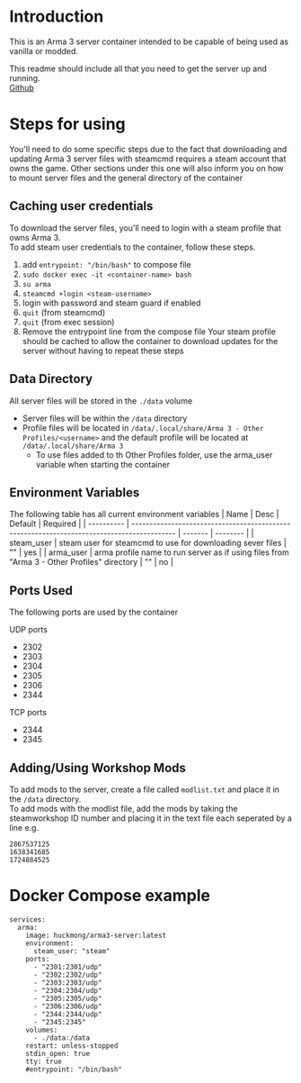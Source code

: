 # Introduction
This is an Arma 3 server container intended to be capable of being used as vanilla or modded.  

This readme should include all that you need to get the server up and running.  
[Github](https://github.com/huckmon/docker-arma3-server)

# Steps for using
You'll need to do some specific steps due to the fact that downloading and updating Arma 3 server files with steamcmd requires a steam account that owns the game. Other sections under this one will also inform you on how to mount server files and the general directory of the container
## Caching user credentials
To download the server files, you'll need to login with a steam profile that owns Arma 3.  
To add steam user credentials to the container, follow these steps.
1. add `entrypoint: "/bin/bash"` to compose file
2. `sudo docker exec -it <container-name> bash`
3. `su arma` 
4. `steamcmd +login <steam-username>` 
5. login with password and steam guard if enabled
6. `quit` (from steamcmd)
7. `quit` (from exec session)
8. Remove the entrypoint line from the compose file
Your steam profile should be cached to allow the container to download updates for the server without having to repeat these steps

## Data Directory
All server files will be stored in the `./data` volume
- Server files will be within the `/data` directory
- Profile files will be located in `/data/.local/share/Arma 3 - Other Profiles/<username>` and the default profile will be located at `/data/.local/share/Arma 3`
    - To use files added to th Other Profiles folder, use the arma_user variable when starting the container

## Environment Variables

The following table has all current environment variables
| Name       | Desc                                                                                       | Default | Required |
| ---------- | ------------------------------------------------------------------------------------------ | ------- | -------- |
| steam_user | steam user for steamcmd to use for downloading sever files                                 | ""      | yes      |
| arma_user  | arma profile name to run server as if using files from "Arma 3 - Other Profiles" directory | ""      | no       |

## Ports Used
The following ports are used by the container

UDP ports 
- 2302
- 2303
- 2304
- 2305
- 2306
- 2344  

TCP ports
- 2344
- 2345

## Adding/Using Workshop Mods
To add mods to the server, create a file called `modlist.txt` and place it in the `/data` directory.  
To add mods with the modlist file, add the mods by taking the steamworkshop ID number and placing it in the text file each seperated by a line e.g.

```
2867537125
1638341685
1724884525
```
# Docker Compose example
```
services:
  arma:
    image: huckmong/arma3-server:latest
    environment:
      steam_user: "steam"
    ports:
      - "2301:2301/udp"
      - "2302:2302/udp"
      - "2303:2303/udp"
      - "2304:2304/udp"
      - "2305:2305/udp"
      - "2306:2306/udp"
      - "2344:2344/udp"
      - "2345:2345"
    volumes:
      - ./data:/data
    restart: unless-stopped
    stdin_open: true
    tty: true
    #entrypoint: "/bin/bash"
```
